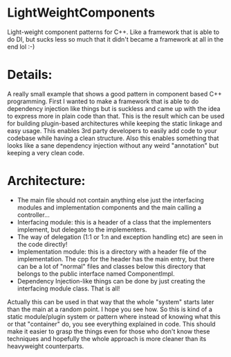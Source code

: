 # LightWeightComponents
Light-weight component patterns for C++. Like a framework that is able to do DI, but sucks less so much that it didn't became a framework at all in the end lol :-)

Details:
========
A really small example that shows a good pattern in component based C++ programming. First I wanted to make a framework that is able to do dependency injection like things but is suckless and came up with the idea to express more in plain code than that. This is the result which can be used for building plugin-based architectures while keeping the static linkage and easy usage. This enables 3rd party developers to easily add code to your codebase while having a clean structure. Also this enables something that looks like a sane dependency injection without any weird "annotation" but keeping a very clean code.

Architecture:
=============
* The main file should not contain anything else just the interfacing modules and implementation components and the main calling a controller...
* Interfacing module: this is a header of a class that the implementers implement, but delegate to the implementers.
* The way of delegation (1:1 or 1:n and exception handling etc) are seen in the code directly!
* Implementation module: this is a directory with a header file of the implementation. The cpp for the header has the main entry, but there can be a lot of "normal" files and classes below this directory that belongs to the public interface named ComponentImpl.
* Dependency Injection-like things can be done by just creating the interfacing module class. That is all!

Actually this can be used in that way that the whole "system" starts later than the main at a random point. I hope you see how.
So this is kind of a static module/plugin system or pattern where instead of knowing what this or that "container" do, you see everything explained in code. This should make it easier to grasp the things even for those who don't know these techniques and hopefully the whole approach is more cleaner than its heavyweight counterparts.
